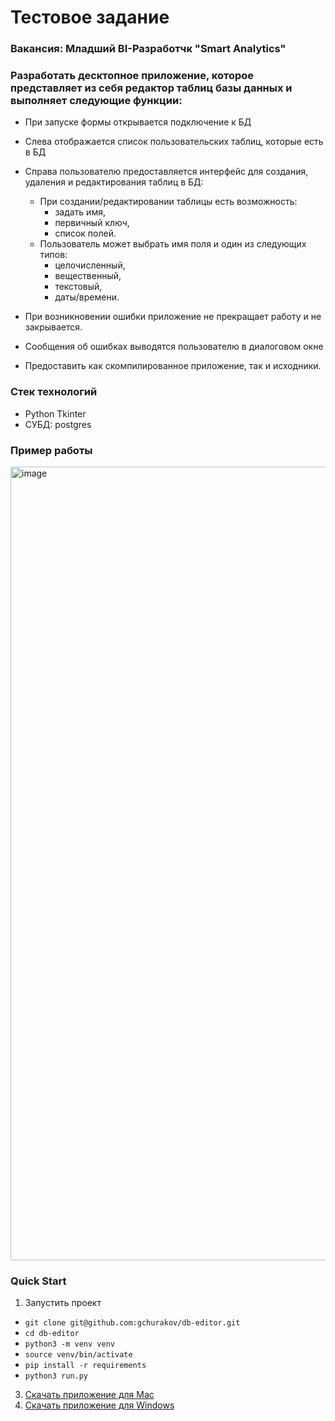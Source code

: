 # Тестовое задание 
### Вакансия: Младший BI-Разработчк "Smart Analytics"
### Разработать десктопное приложение, которое представляет из себя редактор таблиц базы данных и выполняет следующие функции:
- При запуске формы открывается подключение к БД 
- Слева отображается список пользовательских таблиц, которые есть в БД 
- Справа пользователю предоставляется интерфейс для создания, удаления и редактирования таблиц в БД: 
  - При создании/редактировании таблицы есть возможность:
    - задать имя,
    - первичный ключ,
    - список полей. 
  - Пользователь может выбрать имя поля и один из следующих типов:
    - целочисленный,
    - вещественный,
    - текстовый,
    - даты/времени. 
- При возникновении ошибки приложение не прекращает работу и не закрывается.
- Сообщения об ошибках выводятся пользователю в диалоговом окне

- Предоставить как скомпилированное приложение, так и исходники.

### Стек технологий
- Python Tkinter
- СУБД: postgres


### Пример работы

<img width="1270" alt="image" src="https://github.com/gchurakov/db-editor/assets/89835485/4da2e7ee-0fa1-469f-9b6f-195a6bce47ed">


### Quick Start

1. Запустить проект
- `git clone git@github.com:gchurakov/db-editor.git`
- `cd db-editor`
- `python3 -m venv venv`
- `source venv/bin/activate`
- `pip install -r requirements`
- `python3 run.py`

3. [Скачать приложение для Mac](https://github.com/gchurakov/db-editor/files/14222113/PostrgeSQL.GUI.Editor.app.zip)
4. [Скачать приложение для Windows](https://github.com/gchurakov/db-editor/files/14235475/PostgreSQL_GUI_Editor.exe.zip)

